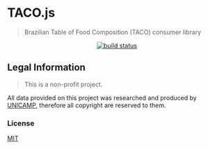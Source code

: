 # TACO.js

> Brazilian Table of Food Composition (TACO) consumer library

<p align="center">
  <a href="https://travis-ci.org/raulfdm/taco-api">
    <img src="https://travis-ci.org/raulfdm/taco-api.svg?branch=master"
         alt="build status">
  </a>
</p>

<!-- Add more information about the project -->

## Legal Information

> This is a non-profit project.

All data provided on this project was researched and produced by [UNICAMP](http://Unicamp.br), therefore all copyright are reserved to them.

### License

[MIT](./LICENSE.md)
